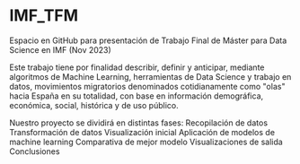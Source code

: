 # IMF_TFM
Espacio en GitHub para presentación de Trabajo Final de Máster para Data Science en IMF (Nov 2023)

Este trabajo tiene por finalidad describir, definir y anticipar, mediante algoritmos de Machine Learning, herramientas de Data Science y trabajo en datos, movimientos migratorios denominados cotidianamente como "olas" hacia España en su totalidad, con base en información demográfica, económica, social, histórica y de uso público.

Nuestro proyecto se dividirá en distintas fases:
Recopilación de datos
Transformación de datos
Visualización inicial
Aplicación de modelos de machine learning
Comparativa de mejor modelo
Visualizaciones de salida
Conclusiones
